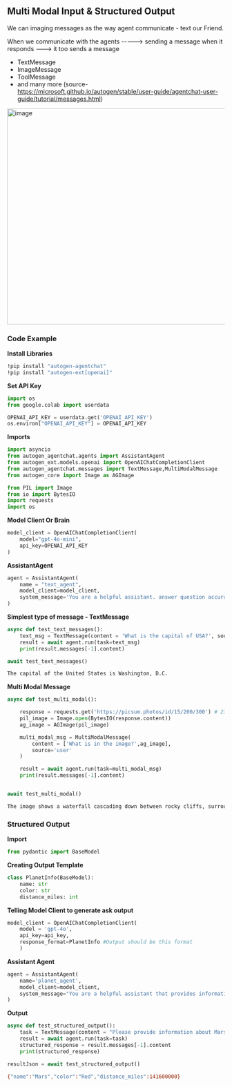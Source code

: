 ## Multi Modal Input & Structured Output

We can imaging messages as the way agent communicate - text our Friend.

When we communicate with the agents -----> sending a message when it responds ---> it too sends a message
- TextMessage
- ImageMessage
- ToolMessage
- and many more  (source- https://microsoft.github.io/autogen/stable/user-guide/agentchat-user-guide/tutorial/messages.html)

<img width="600" height="500" alt="image" src="https://github.com/user-attachments/assets/64679547-d200-4197-8383-c9924596eb9a" />


### Code Example

**Install Libraries**
```bash
!pip install "autogen-agentchat"
!pip install "autogen-ext[openai]"
```
**Set API Key**

```python
import os
from google.colab import userdata

OPENAI_API_KEY = userdata.get('OPENAI_API_KEY')
os.environ["OPENAI_API_KEY"] = OPENAI_API_KEY
```

**Imports**
```python
import asyncio
from autogen_agentchat.agents import AssistantAgent
from autogen_ext.models.openai import OpenAIChatCompletionClient
from autogen_agentchat.messages import TextMessage,MultiModalMessage
from autogen_core import Image as AGImage

from PIL import Image
from io import BytesIO
import requests
import os
```

**Model Client Or Brain**

```python
model_client = OpenAIChatCompletionClient(
    model="gpt-4o-mini",
    api_key=OPENAI_API_KEY
)
```

**AssistantAgent**
```python
agent = AssistantAgent(
    name = "text_agent",
    model_client=model_client,
    system_message='You are a helpful assistant. answer question accurately'
)
```


**Simplest type of message - TextMessage**

```python
async def test_text_messages():
    text_msg = TextMessage(content = 'What is the capital of USA?', source='user')
    result = await agent.run(task=text_msg)
    print(result.messages[-1].content)

await test_text_messages()
```
```bash
The capital of the United States is Washington, D.C.
```

**Multi Modal Message**

```python
async def test_multi_modal():

    response = requests.get('https://picsum.photos/id/15/200/300') # 23 for the image of folks
    pil_image = Image.open(BytesIO(response.content))
    ag_image = AGImage(pil_image)

    multi_modal_msg = MultiModalMessage(
        content = ['What is in the image?',ag_image],
        source='user'
    )

    result = await agent.run(task=multi_modal_msg)
    print(result.messages[-1].content)


await test_multi_modal()
```

```bash
The image shows a waterfall cascading down between rocky cliffs, surrounded by greenery. There are rocks and a small stream in the foreground.
```

### Structured Output

**Import**
```python
from pydantic import BaseModel
```

**Creating Output Template**

```python
class PlanetInfo(BaseModel):
    name: str
    color: str
    distance_miles: int
```

**Telling Model Client to generate ask output**

```python
model_client = OpenAIChatCompletionClient(
    model = 'gpt-4o',
    api_key=api_key,
    response_format=PlanetInfo #Output should be this format
    )
```

**Assistant Agent**
```python
agent = AssistantAgent(
    name='planet_agent',
    model_client=model_client,
    system_message="You are a helpful assistant that provides information about planets. in the structure JSON"
)
```

**Output**

```python
async def test_structured_output():
    task = TextMessage(content = "Please provide information about Mars.",source='User')
    result = await agent.run(task=task)
    structured_response = result.messages[-1].content
    print(structured_response)

resultJson = await test_structured_output()
```

```bash
{"name":"Mars","color":"Red","distance_miles":141600000}
```
